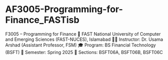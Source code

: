 # AF3005-Programming-for-Finance_FASTisb
F3005 – Programming for Finance 📍 FAST National University of Computer and Emerging Sciences (FAST-NUCES), Islamabad 👨‍🏫 Instructor: Dr. Usama Arshad (Assistant Professor, FSM) 🎓 Program: BS Financial Technology (BSFT) 📅 Semester: Spring 2025 📌 Sections: BSFT06A, BSFT06B, BSFT06C
